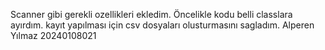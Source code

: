 Scanner gibi gerekli ozellikleri ekledim.
Öncelikle kodu belli classlara ayırdım.
kayıt yapılması için csv dosyaları olusturmasını sagladım.
Alperen Yılmaz 20240108021
